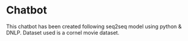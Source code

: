 # Chatbot
This chatbot has been created following seq2seq model using python & DNLP.
Dataset used is a cornel movie dataset.
